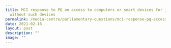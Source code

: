 ```yaml
---
title: MCI response to PQ on access to computers or smart devices for jobseekers
  without such devices
permalink: /media-centre/parliamentary-questions/mci-response-pq-access-smart-devices-jobseekers-devices/
date: 2021-02-16
layout: post
description: ""
image: ""
---
```


